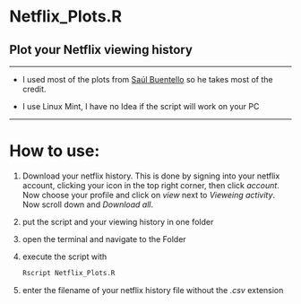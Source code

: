# Netflix_Plots.R

## Plot your Netflix viewing history 

-------

- I used most of the plots from [Saúl Buentello](https://towardsdatascience.com/explore-your-activity-on-netflix-with-r-how-to-analyze-and-visualize-your-viewing-history-e85792410706) so he takes most of the credit.

- I use Linux Mint, I have no Idea if the script will work on your PC

-------
# How to use:
1. Download your netflix history. This is done by signing into your netflix account, clicking your icon in the top right corner, then click _account_. Now choose your profile and click on _view_ next to _Vieweing activity_. Now scroll down and _Download all_.

2. put the script and your viewing history in one folder

3. open the terminal and navigate to the Folder

4. execute the script with     
   ```sh
   Rscript Netflix_Plots.R
   ```
5. enter the filename of your netflix history file without the _.csv_ extension

